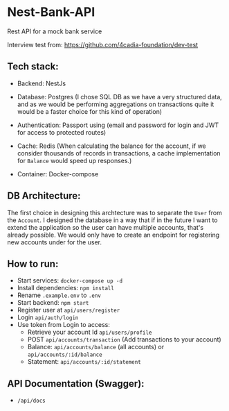 # Nest-Bank-API

Rest API for a mock bank service

Interview test from: https://github.com/4cadia-foundation/dev-test

## Tech stack:

- Backend: NestJs

- Database: Postgres (I chose SQL DB as we have a very structured data, and as we would be performing aggregations on transactions quite it would be a faster choice for this kind of operation)

- Authentication: Passport using (email and password for login and JWT for access to protected routes)

- Cache: Redis (When calculating the balance for the account, if we consider thousands of records in transactions, a cache implementation for `Balance` would speed up responses.)

- Container: Docker-compose

## DB Architecture:

The first choice in designing this archtecture was to separate the `User` from the `Account`. I designed the database in a way that if in the future I want to extend the application so the user can have multiple accounts, that's already possible. We would only have to create an endpoint for registering new accounts under for the user.

## How to run:

- Start services: `docker-compose up -d`
- Install dependencies: `npm install`
- Rename `.example.env` to `.env`
- Start backend: `npm start`
- Register user at `api/users/register`
- Login `api/auth/login`
- Use token from Login to access:
  - Retrieve your account Id `api/users/profile`
  - POST `api/accounts/transaction` (Add transactions to your account)
  - Balance: `api/accounts/balance` (all accounts) or `api/accounts/:id/balance`
  - Statement: `api/accounts/:id/statement`

## API Documentation (Swagger):

- `/api/docs`
